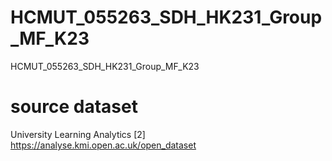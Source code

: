 # HCMUT_055263_SDH_HK231_Group_MF_K23
HCMUT_055263_SDH_HK231_Group_MF_K23

# source dataset



University Learning Analytics
[2] https://analyse.kmi.open.ac.uk/open_dataset


